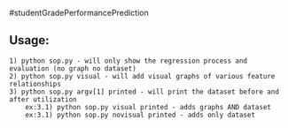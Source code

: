 #studentGradePerformancePrediction

Usage:
-
    1) python sop.py - will only show the regression process and evaluation (no graph no dataset)
    2) python sop.py visual - will add visual graphs of various feature relationships
    3) python sop.py argv[1] printed - will print the dataset before and after utilization
        ex:3.1) python sop.py visual printed - adds graphs AND dataset
        ex:3.1) python sop.py novisual printed - adds only dataset

